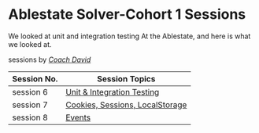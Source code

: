 # Ablestate Solver-Cohort 1 Sessions
We looked at unit and integration testing At the Ablestate, and here is what we looked at.


sessions by [*Coach David*](github.com/davidofug)

Session No. | Session Topics
----------- | --------------
session 6 | [Unit & Integration Testing](https://github.com/CharlesKasasira/Ablestate-Solver-Cohort1/tree/Day4/session6) 
session 7 | [Cookies, Sessions, LocalStorage]()
session 8 | [Events](https://github.com/CharlesKasasira/Ablesolver-Cohort1/tree/events-day4/session8)
